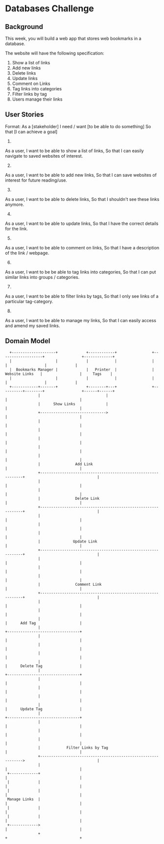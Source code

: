 # Databases Challenge

## Background
This week, you will build a web app that stores web bookmarks in a database.

The website will have the following specification:
1. Show a list of links
2. Add new links
3. Delete links
4. Update links
5. Comment on Links
6. Tag links into categories
7. Filter links by tag
8. Users manage their links

## User Stories

Format:
As a [stakeholder]
I need / want [to be able to do something]
So that [I can achieve a goal]

1.
As a user,
I want to be able to show a list of links,
So that I can easily navigate to saved websites of interest.

2.
As a user,
I want to be able to add new links,
So that I can save websites of interest for future reading/use.

3.
As a user,
I want to be able to delete links,
So that I shouldn't see these links anymore.

4.
As a user,
I want to be able to update links,
So that I have the correct details for the link.

5.
As a user,
I want to be able to comment on links,
So that I have a description of the link / webpage.

6.
As a user,
I want to be be able to tag links into categories,
So that I can put similar links into groups / categories.

7.
As a user,
I want to be able to filter links by tags,
So that I only see links of a particular tag-category.

8.
As a user,
I want to be able to manage my links,
So that I can easily access and amend my saved links.

## Domain Model

```
  +--------------------+             +------------+                +-------------------+                 +-------------+
  |                    |             |            |                |                   |                 |             |
  |  Bookmarks Manager |             |   Printer  |                |   Website Links   |                 |     Tags    |
  |                    |             |            |                |                   |                 |             |
  +------------+-------+             +--------+---+                +----------+--------+                 +------+------+
               |                              |                               |                                 |
               |      Show Links              |                               |                                 |
               +------------------------------>                               |                                 |
               |                                                              |                                 |
               |                                                              |                                 |
               |                                                              |                                 |
               |                                                              |                                 |
               |                                                              |                                 |
               |                Add Link                                      |                                 |
               +--------------------------------------------------------------+                                 |
               |                                                              |                                 |
               |                                                              |                                 |
               |                Delete Link                                   |                                 |
               +--------------------------------------------------------------+                                 |
               |                                                              |                                 |
               |                                                              |                                 |
               |                                                              |                                 |
               |               Update Link                                    |                                 |
               +--------------------------------------------------------------+                                 |
               |                                                              |                                 |
               |                                                              |                                 |
               |                                                              |                                 |
               |                Comment Link                                  |                                 |
               +--------------------------------------------------------------+                                 |
               |                                                              |                                 |
               |                                                              |                                 |
               |                                                              |      Add Tag                    |
               |                                                              +---------------------------------+
               |                                                              |                                 |
               |                                                              |                                 |
               |                                                              |                                 |
               |                                                              |      Delete Tag                 |
               |                                                              +---------------------------------+
               |                                                              |                                 |
               |                                                              |                                 |
               |                                                              |                                 |
               |                                                              |      Update Tag                 |
               |                                                              +---------------------------------+
               |                                                              |                                 |
               |                                                              |                                 |
               |                                                              |                                 |
               |            Filter Links by Tag                               |                                 |
               +-------------------------------------------------------------->                                 |
               |                                                              |                                 |
 +-------------+                                                              |                                 |
 |             |                                                              |                                 |
 |             |                                                              |                                 |
 Manage Links  |                                                              |                                 |
 |             |                                                              |                                 |
 |             |                                                              |                                 |
 +------------->                                                              |                                 |
               +                                                              +                                 +

```
